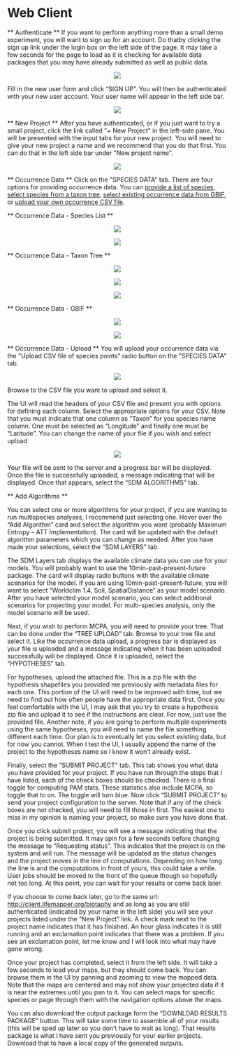 # Web Client

** Authenticate **
If you want to perform anything more than a small demo experiment, you will
want to sign up for an account.  Do thatby clicking the sign up link under the
login box on the left side of the page.  It may take a few seconds for the page
to load as it is checking for available data packages that you may have already
submitted as well as public data.

<p align="center">
  <img src="assets/images/sign_up.png">
</p>

Fill in the new user form and click “SIGN UP”.  You will then be authenticated
with your new user account.  Your user name will appear in the left side bar.

 
<p align="center">
  <img src="assets/images/authenticated_left_side.png">
</p>


** New Project **
After you have authenticated, or if you just want to try a small project, click
the link called "+ New Project" in the left-side pane.  You will be presented
with the input tabs for your new project.  You will need to give your new
project a name and we recommend that you do that first.  You can do that in the
left side bar under "New project name".

<p align="center">
  <img src="assets/images/new_project_name.png">
</p>

** Occurrence Data **
Click on the "SPECIES DATA" tab.  There are four options for providing
occurrence data.  You can 
[provide a list of species](#Occurrence-Data---Species-List), 
[select species from a taxon tree](#Occurrence-Data---Taxon-Tree), 
[select existing occurrence data from GBIF](#Occurrence-Data---GBIF), or 
[upload your own occurrence CSV file](#Occurrence-Data---Upload).

** Occurrence Data - Species List **
<p align="center">
  <img src="assets/images/species_list_pre_match.png">
</p>
<p align="center">
  <img src="assets/images/species_list_post_match.png">
</p>

** Occurrence Data - Taxon Tree **
<p align="center">
  <img src="assets/images/taxon_search_initial.png">
</p>
<p align="center">
  <img src="assets/images/taxon_search_results.png">
</p>
<p align="center">
  <img src="assets/images/taxon_search_selected.png">
</p>

** Occurrence Data - GBIF **
<p align="center">
  <img src="assets/images/gbif_search.png">
</p>
<p align="center">
  <img src="assets/images/gbif_selected.png">
</p>

** Occurrence Data - Upload **
You will upload your occurrence data via the "Upload CSV file of species
points" radio button on the "SPECIES DATA" tab.
<p align="center">
  <img src="assets/images/occ_upload.png">
</p>
Browse to the CSV file you want to upload and select it.

The UI will read the headers of your CSV file and present you with options for
defining each column.  Select the appropriate options for your CSV.  Note that
you must indicate that one column as “Taxon” for you species name column.  One
must be selected as “Longitude” and finally one must be “Latitude”.  You can
change the name of your file if you wish and select upload

<p align="center">
  <img src="assets/images/occ_upload_filled.png">
</p>
 
Your file will be
sent to the server and a progress bar will be displayed.  Once the file is
successfully uploaded, a message indicating that will be displayed.  Once that
appears, select the “SDM ALGORITHMS” tab. 

** Add Algorithms **
 

You can select one or more algorithms for your project, if you are wanting to run multispecies analyses, I recommend just selecting one.  Hover over the “Add Algorithm” card and select the algorithm you want (probably Maximum Entropy – ATT Implementation).  The card will be updated with the default algorithm parameters which you can change as needed.  After you have made your selections, select the “SDM LAYERS” tab.

 

The SDM Layers tab displays the available climate data you can use for your models.  You will probably want to use the 10min-past-present-future package.  The card will display radio buttons with the available climate scenarios for the model.  If you are using 10min-past-present-future, you will want to select “Worldclim 1.4, Soil, SpatialDistance” as your model scenario.  After you have selected your model scenario, you can select additional scenarios for projecting your model.  For multi-species analysis, only the model scenario will be used.

 

Next, if you wish to perform MCPA, you will need to provide your tree.  That can be done under the “TREE UPLOAD” tab.  Browse to your tree file and select it.  Like the occurrence data upload, a progress bar is displayed as your file is uploaded and a message indicating when it has been uploaded successfully will be displayed.  Once it is uploaded, select the “HYPOTHESES” tab.

 

For hypotheses, upload the attached file.  This is a zip file with the hypothesis shapefiles you provided me previously with metadata files for each one.  This portion of the UI will need to be improved with time, but we need to find out how often people have the appropriate data first.  Once you feel comfortable with the UI, I may ask that you try to create a hypothesis zip file and upload it to see if the instructions are clear.  For now, just use the provided file.  Another note, if you are going to perform multiple experiments using the same hypotheses, you will need to name the file something different each time.  Our plan is to eventually let you select existing data, but for now you cannot.  When I test the UI, I usually append the name of the project to the hypotheses name so I know it won’t already exist.

 

Finally, select the “SUBMIT PROJECT” tab.  This tab shows you what data you have provided for your project.  If you have run through the steps that I have listed, each of the check boxes should be checked.  There is a final toggle for computing PAM stats.  These statistics also include MCPA, so toggle that to on.  The toggle will turn blue.  Now click “SUBMIT PROJECT” to send your project configuration to the server.  Note that if any of the check boxes are not checked,  you will need to fill those in first.  The easiest one to miss in my opinion is naming your project, so make sure you have done that.

 

Once you click submit project, you will see a message indicating that the project is being submitted.  It may spin for a few seconds before changing the message to “Requesting status”.  This indicates that the project is on the system and will run.  The message will be updated as the status changes and the project moves in the line of computations.  Depending on how long the line is and the computations in front of yours, this could take a while.  User jobs should be moved to the front of the queue though so hopefully not too long.  At this point, you can wait for your results or come back later.

 

If you choose to come back later, go to the same url: http://client.lifemapper.org/biotaphy and as long as you are still authenticated (indicated by your name in the left side) you will see your projects listed under the “New Project” link.  A check mark next to the project name indicates that it has finished.  An hour glass indicates it is still running and an exclamation point indicates that there was a problem.  If you see an exclamation point, let me know and I will look into what may have gone wrong.

 

Once your project has completed, select it from the left side.  It will take a few seconds to load your maps, but they should come back.  You can browse them in the UI by panning and zooming to view the mapped data.  Note that the maps are centered and may not show your projected data if it is near the extremes until you pan to it.  You can select maps for specific species or page through them with the navigation options above the maps.

 

You can also download the output package form the “DOWNLOAD RESULTS PACKAGE” button.  This will take some time to assemble all of your results (this will be sped up later so you don’t have to wait as long).  That results package is what I have sent you previously for your earlier projects.  Download that to have a local copy of the generated outputs.

 
